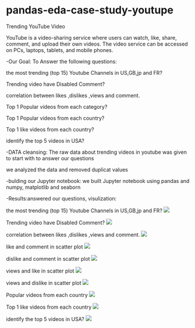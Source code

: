 # pandas-eda-case-study-youtupe

Trending YouTube Video 

YouTube is a video-sharing service where users can watch, like, share, comment, and upload their own videos. The video service can be accessed on PCs, laptops, tablets, and mobile phones.

-Our Goal:
To Answer the following questions:

the most trending (top 15) Youtube Channels in US,GB,jp and FR?

Trending video have Disabled Comment?

correlation between likes ,dislikes ,views and comment.

Top 1 Popular videos from each category?

Top 1 Popular videos from each country?

Top 1 like videos from each country?

identify the top 5 videos in USA?

-DATA cleansing:
The raw data about trending videos in youtube was given to start with to answer our questions

we analyzed the data and removed duplicat values

-bulding our Jupyter notebook:
we built Jupyter notebook using pandas and  numpy, matplotlib and seaborn

-Results:answered our questions, visulization:

the most trending (top 15) Youtube Channels in US,GB,jp and FR?
![](images/top15trending.jpg)

Trending video have Disabled Comment?
![](images/trendingDiscomment.png)

correlation between likes ,dislikes ,views and comment.
![](images/map.png)

like and comment in scatter plot
![](images/like-comment.png)

dislike and comment in scatter plot
![](images/dislike-comment.png)

views and like in scatter plot
![](images/viewsLike.png)

views and dislike in scatter plot
![](images/dislike-views.png)

Popular videos from each country
![](images/topPopular.png)

Top 1 like videos from each country
![](images/topLike.png)

identify the top 5 videos in USA?
![](images/topUSA-views.png)








